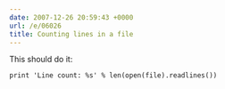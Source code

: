 ```yaml
---
date: 2007-12-26 20:59:43 +0000
url: /e/06026
title: Counting lines in a file
---
```


This should do it:

	print 'Line count: %s' % len(open(file).readlines())
